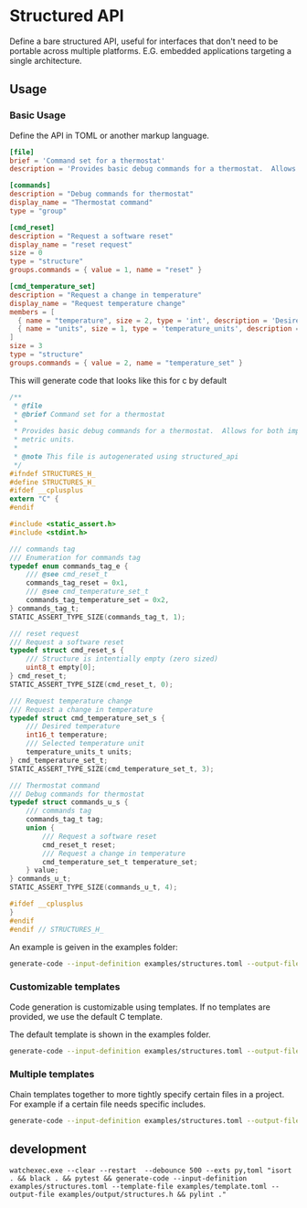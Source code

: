 # Structured API

Define a bare structured API, useful for interfaces that don't need to be
portable across multiple platforms.  E.G. embedded applications targeting a
single architecture.

## Usage

### Basic Usage

Define the API in TOML or another markup language.

```toml
[file]
brief = 'Command set for a thermostat'
description = 'Provides basic debug commands for a thermostat.  Allows for both imperial and metric units.'

[commands]
description = "Debug commands for thermostat"
display_name = "Thermostat command"
type = "group"

[cmd_reset]
description = "Request a software reset"
display_name = "reset request"
size = 0
type = "structure"
groups.commands = { value = 1, name = "reset" }

[cmd_temperature_set]
description = "Request a change in temperature"
display_name = "Request temperature change"
members = [
  { name = "temperature", size = 2, type = 'int', description = 'Desired temperature' },
  { name = "units", size = 1, type = 'temperature_units', description = 'Selected temperature unit' },
]
size = 3
type = "structure"
groups.commands = { value = 2, name = "temperature_set" }
```

This will generate code that looks like this for c by default
```c
/**
 * @file
 * @brief Command set for a thermostat
 *
 * Provides basic debug commands for a thermostat.  Allows for both imperial and
 * metric units.
 *
 * @note This file is autogenerated using structured_api
 */
#ifndef STRUCTURES_H_
#define STRUCTURES_H_
#ifdef __cplusplus
extern "C" {
#endif

#include <static_assert.h>
#include <stdint.h>

/// commands tag
/// Enumeration for commands tag
typedef enum commands_tag_e {
    /// @see cmd_reset_t
    commands_tag_reset = 0x1,
    /// @see cmd_temperature_set_t
    commands_tag_temperature_set = 0x2,
} commands_tag_t;
STATIC_ASSERT_TYPE_SIZE(commands_tag_t, 1);

/// reset request
/// Request a software reset
typedef struct cmd_reset_s {
    /// Structure is intentially empty (zero sized)
    uint8_t empty[0];
} cmd_reset_t;
STATIC_ASSERT_TYPE_SIZE(cmd_reset_t, 0);

/// Request temperature change
/// Request a change in temperature
typedef struct cmd_temperature_set_s {
    /// Desired temperature
    int16_t temperature;
    /// Selected temperature unit
    temperature_units_t units;
} cmd_temperature_set_t;
STATIC_ASSERT_TYPE_SIZE(cmd_temperature_set_t, 3);

/// Thermostat command
/// Debug commands for thermostat
typedef struct commands_u_s {
    /// commands tag
    commands_tag_t tag;
    union {
        /// Request a software reset
        cmd_reset_t reset;
        /// Request a change in temperature
        cmd_temperature_set_t temperature_set;
    } value;
} commands_u_t;
STATIC_ASSERT_TYPE_SIZE(commands_u_t, 4);

#ifdef __cplusplus
}
#endif
#endif // STRUCTURES_H_

```

An example is geiven in the examples folder:
```bash
generate-code --input-definition examples/structures.toml --output-file examples/output/structures.h
```

### Customizable templates
Code generation is customizable using templates.  If no templates are provided, we use the default C template.

The default template is shown in the examples folder.

```bash
generate-code --input-definition examples/structures.toml --output-file examples/output/structures.h --template-file examples/template.toml
```

### Multiple templates

Chain templates together to more tightly specify certain files in a project.  For example if a certain file needs specific includes.

```bash
generate-code --input-definition examples/structures.toml --output-file examples/output/structures.h --template-file examples/template.toml --template-file examples/packed_templates.toml
```

## development
```
watchexec.exe --clear --restart  --debounce 500 --exts py,toml "isort . && black . && pytest && generate-code --input-definition examples/structures.toml --template-file examples/template.toml --output-file examples/output/structures.h && pylint ."
```
